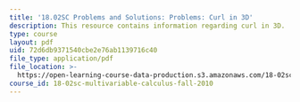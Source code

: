 ```yaml
---
title: '18.02SC Problems and Solutions: Problems: Curl in 3D'
description: This resource contains information regarding curl in 3D.
type: course
layout: pdf
uid: 72d6db9371540cbe2e76ab1139716c40
file_type: application/pdf
file_location: >-
  https://open-learning-course-data-production.s3.amazonaws.com/18-02sc-multivariable-calculus-fall-2010/72d6db9371540cbe2e76ab1139716c40_MIT18_02SC_pb_90_comb.pdf
course_id: 18-02sc-multivariable-calculus-fall-2010
---
```

